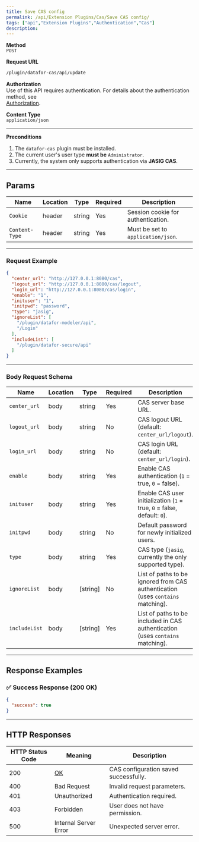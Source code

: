 ```yaml
---
title: Save CAS config
permalink: /api/Extension Plugins/Cas/Save CAS config/
tags: ["api","Extension Plugins","Authentication","Cas"]
description:
---
```


**Method**  
`POST`

**Request URL**
```html
/plugin/datafor-cas/api/update
```

**Authorization**  
Use of this API requires authentication. For details about the authentication method, see  
[Authorization](/api/index/#_5-authentication-security).

**Content Type**  
`application/json`

---

**Preconditions**
1. The `datafor-cas` plugin must be installed.
2. The current user's user type **must be** `Administrator`.
3. Currently, the system only supports authentication via **JASIG CAS**.

---

## **Params**

| Name          | Location | Type    | Required | Description |
|--------------|----------|---------|----------|-------------|
| `Cookie`     | header   | string  | Yes      | Session cookie for authentication. |
| `Content-Type` | header | string  | Yes      | Must be set to `application/json`. |

---

### **Request Example**

```json
{
  "center_url": "http://127.0.0.1:8080/cas",
  "logout_url": "http://127.0.0.1:8080/cas/logout",
  "login_url": "http://127.0.0.1:8080/cas/login",
  "enable": "1",
  "inituser": "1",
  "initpwd": "password",
  "type": "jasig",
  "ignoreList": [
    "/plugin/datafor-modeler/api",
    "/Login"
  ],
  "includeList": [
    "/plugin/datafor-secure/api"
  ]
}
```

---

### **Body Request Schema**

| Name          | Location | Type    | Required | Description |
|--------------|----------|---------|----------|-------------|
| `center_url` | body     | string  | Yes      | CAS server base URL. |
| `logout_url` | body     | string  | No       | CAS logout URL (default: `center_url/logout`). |
| `login_url`  | body     | string  | No       | CAS login URL (default: `center_url/login`). |
| `enable`     | body     | string  | Yes      | Enable CAS authentication (`1` = true, `0` = false). |
| `inituser`   | body     | string  | Yes      | Enable CAS user initialization (`1` = true, `0` = false, default: `0`). |
| `initpwd`    | body     | string  | No       | Default password for newly initialized users. |
| `type`       | body     | string  | Yes      | CAS type (`jasig`, currently the only supported type). |
| `ignoreList` | body     | [string] | No      | List of paths to be ignored from CAS authentication (uses `contains` matching). |
| `includeList` | body     | [string] | Yes     | List of paths to be included in CAS authentication (uses `contains` matching). |

---

## **Response Examples**

### ✅ Success Response (200 OK)
```json
{
  "success": true
}
```

---

## **HTTP Responses**

| HTTP Status Code | Meaning                                                 | Description |
|------------------|---------------------------------------------------------|-------------|
| 200              | [OK](https://tools.ietf.org/html/rfc7231#section-6.3.1) | CAS configuration saved successfully. |
| 400              | Bad Request                                             | Invalid request parameters. |
| 401              | Unauthorized                                            | Authentication required. |
| 403              | Forbidden                                               | User does not have permission. |
| 500              | Internal Server Error                                   | Unexpected server error. |